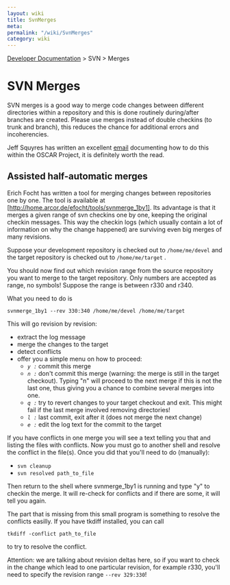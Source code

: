 ```yaml
---
layout: wiki
title: SvnMerges
meta: 
permalink: "/wiki/SvnMerges"
category: wiki
---
```

<!-- Name: SvnMerges -->
<!-- Version: 3 -->
<!-- Author: bli -->

[Developer Documentation](/wiki/DevelDocs/) > SVN > Merges

# SVN Merges

SVN merges is a good way to merge code changes between different directories within a repository and this is done routinely during/after branches are created. Please use merges instead of double checkins (to trunk and branch), this reduces the chance for additional errors and incoherencies.

Jeff Squyres has written an excellent [email](http://www.mail-archive.com/oscar-devel@lists.sourceforge.net/msg04512.html) documenting how to do this within the OSCAR Project, it is definitely worth the read.

## Assisted half-automatic merges

Erich Focht has written a tool for merging changes between repositories one by one. The tool is available at [http://home.arcor.de/efocht/tools/svnmerge_1by1]. Its advantage is that it merges a given range of svn checkins one by one, keeping the original checkin messages. This way the checkin logs (which usually contain a lot of information on why the change happened) are surviving even big merges of many revisions.

Suppose your development repository is checked out to `/home/me/devel`
and the target repository is checked out to `/home/me/target` .

You should now find out which revision range from the source repository you
want to merge to the target repository. Only numbers are accepted as range, no
symbols! Suppose the range is between r330 and r340. 

What you need to do is

    svnmerge_1by1 --rev 330:340 /home/me/devel /home/me/target

This will go revision by revision:
 * extract the log message
 * merge the changes to the target
 * detect conflicts
 * offer you a simple menu on how to proceed:
   * *`y :`* commit this merge
   * *`n :`* don't commit this merge (warning: the merge is still in the target checkout). Typing "n" will proceed to the next merge if this is not the last one, thus giving you a chance to combine several merges into one.
   * *`q :`* try to revert changes to your target checkout and exit. This might fail if the last merge involved removing directories!
   * *`l :`* last commit, exit after it (does not merge the next change)
   * *`e :`* edit the log text for the commit to the target

If you have conflicts in one merge you will see a text telling you that and
listing the files with conflicts. Now you must go to another shell and resolve
the conflict in the file(s). Once you did that you'll need to do (manually):
  * `svn cleanup`
  * `svn resolved path_to_file`

Then return to the shell where svnmerge_1by1 is running and type "y" to
checkin the merge. It will re-check for conflicts and if there are some, it
will tell you again.

The part that is missing from this small program is something to resolve the
conflicts easilly. If you have tkdiff installed, you can call

    tkdiff -conflict path_to_file
to try to resolve the conflict.

Attention: we are talking about revision deltas here, so if you want to check in the change which lead to one particular revision, for example r330, you'll need to specify the revision range `--rev 329:330`!

